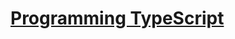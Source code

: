 # [Programming TypeScript](https://learning.oreilly.com/library/view/programming-typescript/9781492037644/)

